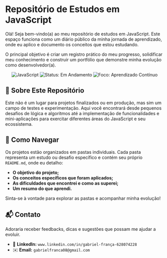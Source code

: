 # Repositório de Estudos em JavaScript

Olá! Seja bem-vindo(a) ao meu repositório de estudos em JavaScript. Este espaço funciona como um diário público da minha jornada de aprendizado, onde eu aplico e documento os conceitos que estou estudando.

O principal objetivo é criar um registro prático do meu progresso, solidificar meu conhecimento e construir um portfólio que demonstre minha evolução como desenvolvedor(a).

<p align="center">
  <img src="https://img.shields.io/badge/JavaScript-F7DF1E?style=for-the-badge&logo=javascript&logoColor=black" alt="JavaScript">
  <img src="https://img.shields.io/badge/Status-Em_Andamento-blue?style=for-the-badge" alt="Status: Em Andamento">
  <img src="https://img.shields.io/badge/Foco-Aprendizado_Contínuo-green?style=for-the-badge" alt="Foco: Aprendizado Contínuo">
</p>

## 🎯 Sobre Este Repositório

Este não é um lugar para projetos finalizados ou em produção, mas sim um campo de testes e experimentação. Aqui você encontrará desde pequenos desafios de lógica e algoritmos até a implementação de funcionalidades e mini-aplicações para exercitar diferentes áreas do JavaScript e seu ecossistema.

## 📂 Como Navegar

Os projetos estão organizados em pastas individuais. Cada pasta representa um estudo ou desafio específico e contém seu próprio `README.md`, onde eu detalho:

- **O objetivo do projeto;**
- **Os conceitos específicos que foram aplicados;**
- **As dificuldades que encontrei e como as superei;**
- **Um resumo do que aprendi.**

Sinta-se à vontade para explorar as pastas e acompanhar minha evolução!


## 📬 Contato

Adoraria receber feedbacks, dicas e sugestões que possam me ajudar a evoluir.

- 🔗 **LinkedIn:** `www.linkedin.com/in/gabriel-frança-628074228`
- ✉️ **Email:** `gabrielfranca08@gmail.com`
